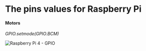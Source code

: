 # The pins values for Raspberry Pi

#### Motors
_GPIO.setmode(GPIO.BCM)_

![Raspberry Pi 4 - GPIO](https://www.raspberrypi-spy.co.uk/wp-content/uploads/2012/06/Raspberry-Pi-GPIO-Header-with-Photo.png)
